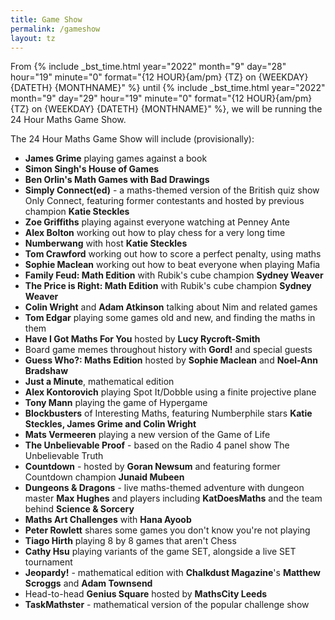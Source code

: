 ```yaml
---
title: Game Show
permalink: /gameshow
layout: tz
---
```


From {% include _bst_time.html year="2022" month="9" day="28" hour="19" minute="0" format="{12 HOUR}{am/pm} {TZ} on {WEEKDAY} {DATETH} {MONTHNAME}" %}
until {% include _bst_time.html year="2022" month="9" day="29" hour="19" minute="0" format="{12 HOUR}{am/pm} {TZ} on {WEEKDAY} {DATETH} {MONTHNAME}" %},
we will be running the 24 Hour Maths Game Show.

The 24 Hour Maths Game Show will include (provisionally):

- **James Grime** playing games against a book
- **Simon Singh's House of Games**
- **Ben Orlin's Math Games with Bad Drawings**
- **Simply Connect(ed)** - a maths-themed version of the British quiz show Only Connect, featuring former contestants and hosted by previous champion **Katie Steckles**
- **Zoe Griffiths** playing against everyone watching at Penney Ante
- **Alex Bolton** working out how to play chess for a very long time
- **Numberwang** with host **Katie Steckles**
- **Tom Crawford** working out how to score a perfect penalty, using maths
- **Sophie Maclean** working out how to beat everyone when playing Mafia
- **Family Feud: Math Edition** with Rubik's cube champion **Sydney Weaver**
- **The Price is Right: Math Edition** with Rubik's cube champion **Sydney Weaver**
- **Colin Wright** and **Adam Atkinson** talking about Nim and related games
- **Tom Edgar** playing some games old and new, and finding the maths in them
- **Have I Got Maths For You** hosted by **Lucy Rycroft-Smith**
- Board game memes throughout history with **Gord!** and special guests
- **Guess Who?: Maths Edition** hosted by **Sophie Maclean** and **Noel-Ann Bradshaw**
- **Just a Minute**, mathematical edition
- **Alex Kontorovich** playing Spot It/Dobble using a finite projective plane
- **Tony Mann** playing the game of Hypergame
- **Blockbusters** of Interesting Maths, featuring Numberphile stars **Katie Steckles, James Grime and Colin Wright**
- **Mats Vermeeren** playing a new version of the Game of Life
- **The Unbelievable Proof** - based on the Radio 4 panel show The Unbelievable Truth
- **Countdown** - hosted by **Goran Newsum** and featuring former Countdown champion **Junaid Mubeen**
- **Dungeons & Dragons** - live maths-themed adventure with dungeon master **Max Hughes** and players including **KatDoesMaths** and the team behind **Science & Sorcery**
- **Maths Art Challenges** with **Hana Ayoob**
- **Peter Rowlett** shares some games you don't know you're not playing
- **Tiago Hirth** playing 8 by 8 games that aren't Chess
- **Cathy Hsu** playing variants of the game SET, alongside a live SET tournament
- **Jeopardy!** - mathematical edition with **Chalkdust Magazine**'s **Matthew Scroggs** and **Adam Townsend**
- Head-to-head **Genius Square** hosted by **MathsCity Leeds**
- **TaskMathster** - mathematical version of the popular challenge show
